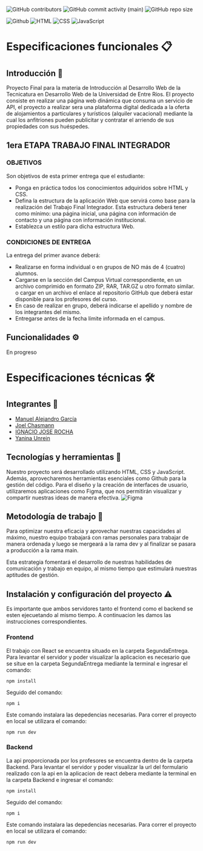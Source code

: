 ![GitHub contributors](https://img.shields.io/github/contributors/Manuelgarcia1/TP-dise-oweb?style=plastic&label=Colaboradores&labelColor=transparent&color=green)
![GitHub commit activity (main)](https://img.shields.io/github/commit-activity/t/Manuelgarcia1/TP-dise-oweb/main?style=plastic&label=main%20commits&color=yellow)
![GitHub repo size](https://img.shields.io/github/repo-size/Manuelgarcia1/TP-dise-oweb?style=plastic&label=tama%C3%B1o&color=%234d3636)


![Github](https://img.shields.io/badge/Github-%23181717?style=for-the-badge&logo=github&logoColor=white)
![HTML](https://img.shields.io/badge/HTML5-E34F26?style=for-the-badge&logo=html5&logoColor=white)
![CSS](https://img.shields.io/badge/CSS3-1572B6?style=for-the-badge&logo=css3&logoColor=white)
![JavaScript](https://img.shields.io/badge/JavaScript-F7DF1E?style=for-the-badge&logo=javascript&logoColor=black)

# Especificaciones funcionales :clipboard:


## Introducción 🌟
Proyecto Final para la materia de Introducción al Desarrollo Web de la Tecnicatura en Desarrollo Web de la Universidad de Entre Ríos. El proyecto consiste en realizar una página web dinámica que consuma un servicio de API, el proyecto a realizar sera una plataforma digital dedicada a la oferta de alojamientos a particulares y turísticos (alquiler vacacional) mediante la cual los anfitriones pueden publicitar y contratar el arriendo de sus propiedades con sus huéspedes.

## 1era ETAPA TRABAJO FINAL INTEGRADOR

### OBJETIVOS
Son objetivos de esta primer entrega que el estudiante:
- Ponga en práctica todos los conocimientos adquiridos sobre HTML y CSS.
- Defina la estructura de la aplicación Web que servirá como base para la realización del Trabajo Final Integrador. Esta estructura deberá tener como mínimo: una página inicial, una página con información de contacto y una página con información institucional.
- Establezca un estilo para dicha estructura Web.

### CONDICIONES DE ENTREGA
La entrega del primer avance deberá:
- Realizarse en forma individual o en grupos de NO más de 4 (cuatro) alumnos.
- Cargarse en la sección del Campus Virtual correspondiente, en un archivo comprimido en formato ZIP, RAR, TAR.GZ u otro formato similar. o cargar en un archivo el enlace al repositorio GitHub que deberá estar disponible para los profesores del curso.
- En caso de realizar en grupo, deberá indicarse el apellido y nombre de los integrantes del mismo.
- Entregarse antes de la fecha límite informada en el campus.


## Funcionalidades :gear:
En progreso 

# Especificaciones técnicas 🛠️

## Integrantes 👥
- [Manuel Alejandro García](https://github.com/Manuelgarcia1)
- [Joel Chasmann](https://github.com/ChasmannJoel)
- [IGNACIO JOSE ROCHA](https://github.com/ignacio-Jose-Rocha)
- [Yanina Unrein](https://github.com/Yanina-Unrein)

 
## Tecnologías y herramientas 🚀

Nuestro proyecto será desarrollado utilizando HTML, CSS y JavaScript. Además, aprovecharemos herramientas esenciales como Github para la gestión del código. Para el diseño y la creación de interfaces de usuario, utilizaremos aplicaciones como Figma, que nos permitirán visualizar y compartir nuestras ideas de manera efectiva.
![Figma](https://www.figma.com/file/Ou9J8RxD93kXtFHnGAsD3b/Proyecto-Web?type=design&node-id=0%3A1&mode=design&t=gbqU1NRnPoEgd9ia-1)

## Metodología de trabajo 🔄

Para optimizar nuestra eficacia y aprovechar nuestras capacidades al máximo, nuestro equipo trabajará con ramas personales para trabajar de manera ordenada y luego se mergeará a la rama dev y al finalizar se pasara a producción a la rama main.

Esta estrategia fomentará el desarrollo de nuestras habilidades de comunicación y trabajo en equipo, al mismo tiempo que estimulará nuestras aptitudes de gestión.


## Instalación y configuración del proyecto ⚠️

Es importante que ambos servidores tanto el frontend como el backend se esten ejecuetando al mismo tiempo.
A continuacion les damos las instrucciones correspondientes.

### Frontend

El trabajo con React se encuentra situado en la carpeta SegundaEntrega.
Para levantar el servidor y poder visualizar la aplicacion es necesario que se situe en la carpeta SegundaEntrega mediante la terminal e ingresar el comando:

```npm install```

Seguido del comando:

```npm i```

Este comando instalara las depedencias necesarias.
Para correr el proyecto en local se utilizara el comando: 

```npm run dev```



### Backend
La api proporcionada por los profesores se encuentra dentro de la carpeta Backend.
Para levantar el servidor y poder visualizar la url del formulario realizado con la api en la aplicacion de react debera mediante la terminal en la carpeta Backend e ingresar el comando:

```npm install```


Seguido del comando:

```npm i```

Este comando instalara las depedencias necesarias.
Para correr el proyecto en local se utilizara el comando: 

```npm run dev```


